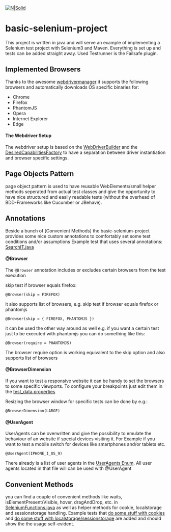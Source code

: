 [![N|Solid](https://api.travis-ci.org/christian-draeger/basic-selenium-project.svg?branch=master)](https://travis-ci.org/christian-draeger/basic-selenium-project)

# basic-selenium-project
This project is written in java and will serve an example of implementing a Selenium test project with Selenium3 and Maven.
Everything is set up and tests can be added straight away.
Used Testrunner is the Failsafe plugin.

## Implemented Browsers
Thanks to the awesome [webdrivermanager](https://github.com/bonigarcia/webdrivermanager) it supports the following browsers and automatically downloads OS specific binaries for:
* Chrome
* Firefox
* PhantomJS
* Opera
* Internet Explorer
* Edge

#### The Webdriver Setup
The webdriver setup is based on the [WebDriverBuilder](https://github.com/christian-draeger/basic-selenium-project/blob/master/src/main/java/selenium/driver/WebDriverBuilder.java) and the [DesiredCapabilitiesFactory](https://github.com/christian-draeger/basic-selenium-project/blob/master/src/main/java/selenium/driver/DesiredCapabilitiesFactory.java)
to have a separation between driver instantiation and browser specific settings.

## Page Objects Pattern
page object pattern is used to have reusable WebElements/small helper methods seperated from actual test classes and give the opportunity to have nice structured and easily readable tests (without the overhead of BDD-Frameworks like Cucumber or JBehave).

## Annotations
Beside a bunch of [Convenient Methods] the basic-selenium-project provides some nice custom annotations to comfortably set some test conditions and/or assumptions
Example test that uses several annotations: [SearchIT.java](https://github.com/christian-draeger/basic-selenium-project/blob/master/src/test/java/selenium/testcases/SearchIT.java)

#### @Browser
The `@Browser` annotation includes or excludes certain browsers from the test execution

skip test if browser equals firefox:
```
@Browser(skip = FIREFOX)
```

it also supports list of browsers, e.g. skip test if browser equals firefox or phantomjs
```
@Browser(skip = { FIREFOX, PHANTOMJS })
```

it can be used the other way around as well e.g. if you want a certain test just to be executed with phantomjs you can do something like this:
```
@Browser(require = PHANTOMJS)
```
The browser require option is working equivalent to the skip option and also supports list of browsers

#### @BrowserDimension
If you want to test a responsive website it can be handy to set the browsers to some specific viewports.
To configure your breakpoints just edit them in the [test_data.properties](https://github.com/christian-draeger/basic-selenium-project/blob/master/src/test/resources/test_data.properties)

Resizing the browser window for specific tests can be done by e.g.:
``` 
@BrowserDimension(LARGE)
```

#### @UserAgent
UserAgents can be overwritten and give the possibility to emulate the behaviour of an website if special devices visiting it.
For Example if you want to test a mobile switch for devices like smartphones and/or tablets etc.
``` 
@UserAgent(IPHONE_I_OS_9)
```
There already is a list of user agents in the [UserAgents Enum](https://github.com/christian-draeger/basic-selenium-project/blob/master/src/main/java/selenium/driver/UserAgents.java).
All user agents located in that file will can be used with @UserAgent


## Convenient Methods
you can find a couple of convenient methods like waits, isElementPresent/Visible, hover, dragAndDrop, etc. in [SeleniumFunctions.java](https://github.com/christian-draeger/basic-selenium-project/blob/master/src/main/java/selenium/SeleniumFunctions.java) 
as well as helper methods for cookie, localstorage and sessionstorage handling.
Example tests that [do some stuff with cookies](https://github.com/christian-draeger/basic-selenium-project/blob/master/src/test/java/selenium/testcases/DoSomeThingWithCookiesIT.java)
and [do some stuff with localstorage/sessionstorage](https://github.com/christian-draeger/basic-selenium-project/blob/master/src/test/java/selenium/testcases/DoSomeThingWithLocalStorageIT.java)
are added and should show the the usage self-evident.